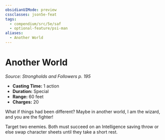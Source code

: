 ```yaml
---
obsidianUIMode: preview
cssclasses: json5e-feat
tags:
  - compendium/src/5e/saf
  - optional-feature/psi-man
aliases:
  - Another World
---
```

# Another World
*Source: Strongholds and Followers p. 195*  

- **Casting Time:** 1 action  
- **Duration:** Special  
- **Range:** 60 feet  
- **Charges:** 20  

What if things had been different? Maybe in another world, I am the wizard, and you are the fighter!

Target two enemies. Both must succeed on an Intelligence saving throw or else swap character sheets until they take a short rest.